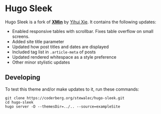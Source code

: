 # Hugo Sleek

Hugo Sleek is a fork of **[XMin](https://github.com/yihui/hugo-xmin)** by [Yihui Xie](https://yihui.org). It contains the following updates:

- Enabled responsive tables with scrollbar. Fixes table overflow on small screens.
- Added site title parameter
- Updated how post titles and dates are displayed
- Included tag list in `.article-meta` of posts
- Updated rendered whitespace as a style preference
- Other minor stylistic updates

## Developing

To test this theme and/or make updates to it, run these commands:

```
git clone https://coderberg.org/stewalec/hugo-sleek.git
cd hugo-sleek
hugo server -D --themesDir=../.. --source=exampleSite
```
